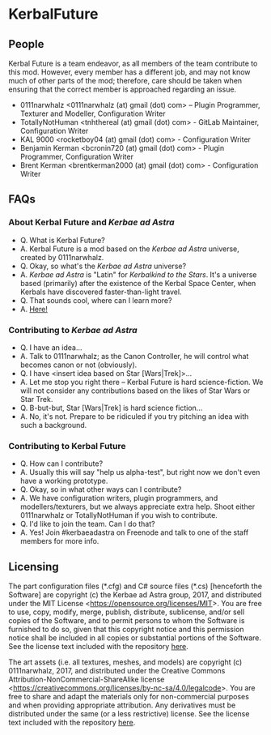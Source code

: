 # KerbalFuture

## People

Kerbal Future is a team endeavor, as all members of the team contribute to this mod. However, every member has a different job, and may not know much of other parts of the mod; therefore, care should be taken when ensuring that the correct member is approached regarding an issue.

* 0111narwhalz \<0111narwhalz (at) gmail (dot) com\> – Plugin Programmer, Texturer and Modeller, Configuration Writer
* TotallyNotHuman \<tnhthereal (at) gmail (dot) com\> - GitLab Maintainer, Configuration Writer
* KAL 9000 \<rocketboy04 (at) gmail (dot) com\> - Configuration Writer
* Benjamin Kerman \<bcronin720 (at) gmail (dot) com\> - Plugin Programmer, Configuration Writer
* Brent Kerman \<brentkerman2000 (at) gmail (dot) com\> - Configuration Writer

## FAQs

### About Kerbal Future and *Kerbae ad Astra*

* Q. What is Kerbal Future?
* A. Kerbal Future is a mod based on the *Kerbae ad Astra* universe, created by 0111narwhalz.
* Q. Okay, so what's the *Kerbae ad Astra* universe?
* A. *Kerbae ad Astra* is "Latin" for *Kerbalkind to the Stars*. It's a universe based (primarily) after the existence of the Kerbal Space Center, when Kerbals have discovered faster-than-light travel.
* Q. That sounds cool, where can I learn more?
* A. [Here!](http://35.190.136.99:8080/w)

### Contributing to *Kerbae ad Astra*

* Q. I have an idea…
* A. Talk to 0111narwhalz; as the Canon Controller, he will control what becomes canon or not (obviously).
* Q. I have \<insert idea based on Star \[Wars|Trek\]\>…
* A. Let me stop you right there – Kerbal Future is hard science-fiction. We will not consider any contributions based on the likes of Star Wars or Star Trek.
* Q. B-but-but, Star \[Wars|Trek\] is hard science fiction…
* A. No, it's not. Prepare to be ridiculed if you try pitching an idea with such a background.

### Contributing to Kerbal Future

* Q. How can I contribute?
* A. Usually this will say "help us alpha-test", but right now we don't even have a working prototype.
* Q. Okay, so in what other ways can I contribute?
* A. We have configuration writers, plugin programmers, and modellers/texturers, but we always appreciate extra help. Shoot either 0111narwhalz or TotallyNotHuman if you wish to contribute.
* Q. I'd like to join the team. Can I do that?
* A. Yes! Join #kerbaeadastra on Freenode and talk to one of the staff members for more info.

## Licensing

The part configuration files (\*.cfg) and C# source files (\*.cs) [henceforth the Software] are copyright (c) the Kerbae ad Astra group, 2017, and distributed under the MIT License <<https://opensource.org/licenses/MIT>>. You are free to use, copy, modify, merge, publish, distribute, sublicense, and/or sell copies of the Software, and to permit persons to whom the Software is furnished to do so, given that this copyright notice and this permission notice shall be included in all copies or substantial portions of the Software. See the license text included with the repository [here](http://35.190.136.99:8080/KerbaeAdAstra/KerbalFuture/blob/develop/LICENSE.code.md).

The art assets (i.e. all textures, meshes, and models) are copyright (c) 0111narwhalz, 2017, and distributed under the Creative Commons Attribution-NonCommercial-ShareAlike license <<https://creativecommons.org/licenses/by-nc-sa/4.0/legalcode>>. You are free to share and adapt the materials only for non-commercial purposes and when providing appropriate attribution. Any derivatives must be distributed under the same (or a less restrictive) license. See the license text included with the repository [here](http://35.190.136.99:8080/KerbaeAdAstra/KerbalFuture/blob/develop/LICENSE.assets.md).
